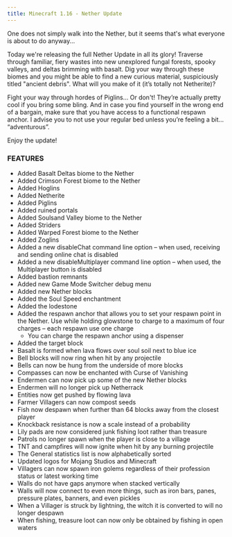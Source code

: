 ```yaml
---
title: Minecraft 1.16 - Nether Update
---
```

One does not simply walk into the Nether, but it seems that's what everyone is about to do anyway...

Today we're releasing the full Nether Update in all its glory! Traverse through familiar, fiery wastes into new unexplored fungal forests, spooky valleys, and deltas brimming with basalt. Dig your way through these biomes and you might be able to find a new curious material, suspiciously titled "ancient debris". What will you make of it (it’s totally not Netherite)?

Fight your way through hordes of Piglins… Or don't! They’re actually pretty cool if you bring some bling. And in case you find yourself in the wrong end of a bargain, make sure that you have access to a functional respawn anchor. I advise you to not use your regular bed unless you’re feeling a bit… “adventurous”.

Enjoy the update!

### FEATURES
* Added Basalt Deltas biome to the Nether
* Added Crimson Forest biome to the Nether
* Added Hoglins
* Added Netherite
* Added Piglins
* Added ruined portals
* Added Soulsand Valley biome to the Nether
* Added Striders
* Added Warped Forest biome to the Nether
* Added Zoglins
* Added a new disableChat command line option – when used, receiving and sending online chat is disabled
* Added a new disableMultiplayer command line option – when used, the Multiplayer button is disabled
* Added bastion remnants
* Added new Game Mode Switcher debug menu
* Added new Nether blocks
* Added the Soul Speed enchantment
* Added the lodestone
* Added the respawn anchor that allows you to set your respawn point in the Nether. Use while holding glowstone to charge to a maximum of four charges – each respawn use one charge
	* You can charge the respawn anchor using a dispenser
* Added the target block
* Basalt is formed when lava flows over soul soil next to blue ice
* Bell blocks will now ring when hit by any projectile
* Bells can now be hung from the underside of more blocks
* Compasses can now be enchanted with Curse of Vanishing
* Endermen can now pick up some of the new Nether blocks
* Endermen will no longer pick up Netherrack
* Entities now get pushed by flowing lava
* Farmer Villagers can now compost seeds
* Fish now despawn when further than 64 blocks away from the closest player
* Knockback resistance is now a scale instead of a probability
* Lily pads are now considered junk fishing loot rather than treasure
* Patrols no longer spawn when the player is close to a village
* TNT and campfires will now ignite when hit by any burning projectile
* The General statistics list is now alphabetically sorted
* Updated logos for Mojang Studios and Minecraft
* Villagers can now spawn iron golems regardless of their profession status or latest working time
* Walls do not have gaps anymore when stacked vertically
* Walls will now connect to even more things, such as iron bars, panes, pressure plates, banners, and even pickles
* When a Villager is struck by lightning, the witch it is converted to will no longer despawn
* When fishing, treasure loot can now only be obtained by fishing in open waters
